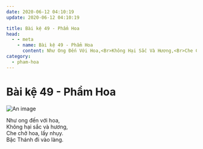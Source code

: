 ```yaml
---
date: 2020-06-12 04:10:19
update: 2020-06-12 04:10:19

title: Bài kệ 49 - Phẩm Hoa
head:
  - - meta
    - name: Bài kệ 49 - Phẩm Hoa
      content: Như Ong Đến Với Hoa,<Br>Không Hại Sắc Và Hương,<Br>Che Chở Hoa, Lấy Nhụy.<Br>Bậc Thánh Đi Vào Làng.<Br>
category:
  - pham-hoa
---
```


# Bài kệ 49 - Phẩm Hoa

![An image](/img/pham-hoa/pham-hoa-049.jpg)

Như ong đến với hoa,<br>Không hại sắc và hương,<br>Che chở hoa, lấy nhụy.<br>Bậc Thánh đi vào làng.<br>
